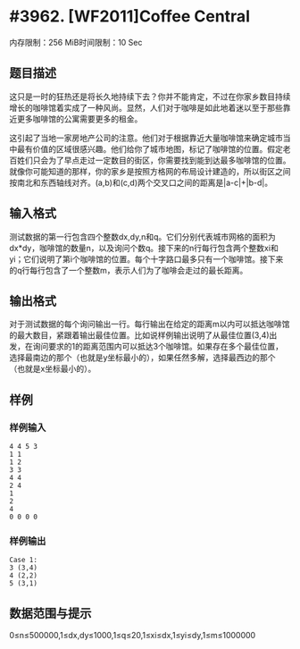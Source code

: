 # #3962. [WF2011]Coffee Central

内存限制：256 MiB时间限制：10 Sec

## 题目描述

这只是一时的狂热还是将长久地持续下去？你并不能肯定，不过在你家乡数目持续增长的咖啡馆着实成了一种风尚。显然，人们对于咖啡是如此地着迷以至于那些靠近更多咖啡馆的公寓需要更多的租金。

这引起了当地一家房地产公司的注意。他们对于根据靠近大量咖啡馆来确定城市当中最有价值的区域很感兴趣。他们给你了城市地图，标记了咖啡馆的位置。假定老百姓们只会为了早点走过一定数目的街区，你需要找到能到达最多咖啡馆的位置。就像你可能知道的那样，你的家乡是按照方格网的布局设计建造的，所以街区之间按南北和东西轴线对齐。(a,b)和(c,d)两个交叉口之间的距离是|a-c|+|b-d|。

## 输入格式

测试数据的第一行包含四个整数dx,dy,n和q。它们分别代表城市网格的面积为dx*dy，咖啡馆的数量n，以及询问个数q。接下来的n行每行包含两个整数xi和yi；它们说明了第i个咖啡馆的位置。每个十字路口最多只有一个咖啡馆。接下来的q行每行包含了一个整数m，表示人们为了咖啡会走过的最长距离。

## 输出格式

对于测试数据的每个询问输出一行。每行输出在给定的距离m以内可以抵达咖啡馆的最大数目，紧跟着输出最佳位置。比如说样例输出说明了从最佳位置(3,4)出发，在询问要求的1的距离范围内可以抵达3个咖啡馆。如果存在多个最佳位置，选择最南边的那个（也就是y坐标最小的），如果任然多解，选择最西边的那个（也就是x坐标最小的）。

## 样例

### 样例输入

    
    4 4 5 3
    1 1
    1 2
    3 3
    4 4
    2 4
    1
    2
    4
    0 0 0 0
    

### 样例输出

    
    Case 1:
    3 (3,4)
    4 (2,2)
    5 (3,1)
    

## 数据范围与提示

0&le;n&le;500000,1&le;dx,dy&le;1000,1&le;q&le;20,1&le;xi&le;dx,1&le;yi&le;dy,1&le;m&le;1000000

